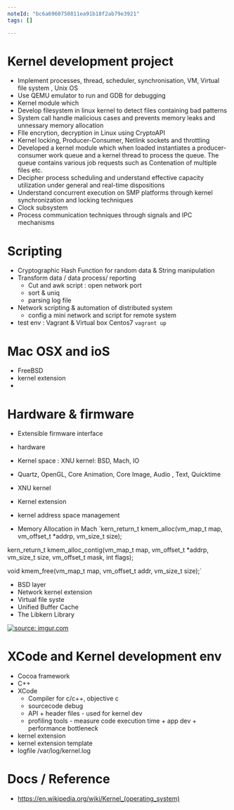 ```yaml
---
noteId: "bc6a6960750811ea91b18f2ab79e3921"
tags: []

---
```


# Kernel development project 
- Implement processes, thread, scheduler, synchronisation, VM, Virtual file system , Unix OS
- Use QEMU emulator to run and GDB for debugging 
- Kernel module which 
- Develop filesystem in linux kernel to detect files containing bad patterns 
- System call handle malicious cases and prevents memory leaks and unnessary memory allocation
- FIle encrytion, decryption in Linux using CryptoAPI
- Kernel locking, Producer-Consumer, Netlink sockets and throttling 
- Developed a kernel module which when loaded instantiates a producer-consumer work queue and a kernel thread to process the queue. The queue contains various job requests such as  Contenation of multiple files etc.
- Decipher process scheduling and understand effective capacity utilization under general and real-time dispositions
- Understand concurrent execution on SMP platforms through kernel synchronization and locking techniques
- Clock subsystem
- Process communication techniques through signals and IPC mechanisms


# Scripting 
+ Cryptographic Hash Function for random data & String manipulation 
+ Transform data / data process/ reporting
    + Cut and awk script : open network port 
    + sort & uniq
    + parsing log file 
+ Network scripting & automation of distributed system 
    + config a mini network and script for remote system 
+ test env : Vagrant & Virtual box Centos7 `vagrant up`
# Mac OSX and ioS 
+ FreeBSD 
+ kernel extension 
+ 

# Hardware & firmware 
+ Extensible firmware interface 
+ hardware

+ Kernel space : XNU kernel: BSD, Mach, IO 
+ Quartz, OpenGL, Core Animation, Core Image, Audio , Text, Quicktime
+ XNU kernel 
+ Kernel extension 
+ kernel address space management 
+ Memory Allocation in Mach 
`kern_return_t kmem_alloc(vm_map_t map, vm_offset_t *addrp, vm_size_t  size);

kern_return_t kmem_alloc_contig(vm_map_t map, vm_offset_t *addrp,
                                vm_size_t size, vm_offset_t mask, int flags);

void kmem_free(vm_map_t map, vm_offset_t addr, vm_size_t size);`

+ BSD layer 
+ Network kernel extension 
+ Virtual file syste 
+ Unified Buffer Cache
+ The Libkern Library 




<a href="https://imgur.com/H7PCoiz"><img src="https://i.imgur.com/H7PCoiz.png" title="source: imgur.com" /></a>


# XCode and Kernel development env
+ Cocoa framework 
+ C++ 
+ XCode 
    + Compiler for c/c++, objective c 
    + sourcecode debug
    + API + header files - used for kernel dev 
    + profiling tools - measure code execution time + app dev + performance bottleneck 
+ kernel extension 
+ kernel extension template 
+ logfile /var/log/kernel.log 


# Docs / Reference 
+ https://en.wikipedia.org/wiki/Kernel_(operating_system)
